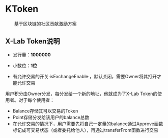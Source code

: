 # KToken
&emsp;&emsp;基于区块链的社区贡献激励方案

## X-Lab Token说明
* 发行量：**1000000**
* 小数位：**1位**

* 有允许交易的开关·isExchangeEnable·，默认关闭，需要Owner将其打开才能允许交易

用户积分由Owner分发，每分发给一个新的地址，他就成为了X-Lab Token的使用者。对于每个使用者：
* Balance存储其可以交易的Token
* Point存储分发给该用户的balance总数
* 在允许交易的情况下，用户需要先将自己一定量的balance通过Approve函数标记成可交易状态（或者委托给他人），再通过transferFrom函数进行交易
